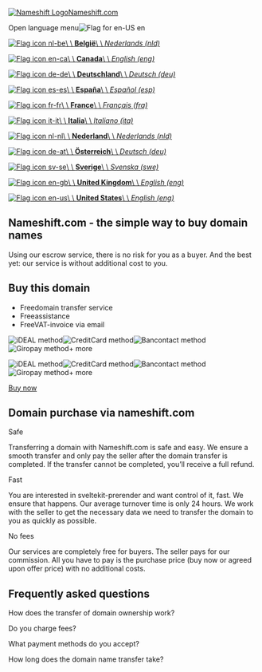 [![Nameshift Logo](https://nameshift.com/img/icon.png)Nameshift.com](https://nameshift.com/)

Open language menu![Flag for en-US](https://cdn.buy.nameshift.com/img/flags/3x2/US.svg) en

[![Flag icon nl-be](https://cdn.buy.nameshift.com/img/flags/3x2/BE.svg)\\
\\
**België**\\
\\
_Nederlands (nld)_](https://anyways.nl/nl-be)

[![Flag icon en-ca](https://cdn.buy.nameshift.com/img/flags/3x2/CA.svg)\\
\\
**Canada**\\
\\
_English (eng)_](https://anyways.nl/en-ca)

[![Flag icon de-de](https://cdn.buy.nameshift.com/img/flags/3x2/DE.svg)\\
\\
**Deutschland**\\
\\
_Deutsch (deu)_](https://anyways.nl/de-de)

[![Flag icon es-es](https://cdn.buy.nameshift.com/img/flags/3x2/ES.svg)\\
\\
**España**\\
\\
_Español (esp)_](https://anyways.nl/es-es)

[![Flag icon fr-fr](https://cdn.buy.nameshift.com/img/flags/3x2/FR.svg)\\
\\
**France**\\
\\
_Français (fra)_](https://anyways.nl/fr-fr)

[![Flag icon it-it](https://cdn.buy.nameshift.com/img/flags/3x2/IT.svg)\\
\\
**Italia**\\
\\
_Italiano (ita)_](https://anyways.nl/it-it)

[![Flag icon nl-nl](https://cdn.buy.nameshift.com/img/flags/3x2/NL.svg)\\
\\
**Nederland**\\
\\
_Nederlands (nld)_](https://anyways.nl/nl-nl)

[![Flag icon de-at](https://cdn.buy.nameshift.com/img/flags/3x2/AT.svg)\\
\\
**Österreich**\\
\\
_Deutsch (deu)_](https://anyways.nl/de-at)

[![Flag icon sv-se](https://cdn.buy.nameshift.com/img/flags/3x2/SE.svg)\\
\\
**Sverige**\\
\\
_Svenska (swe)_](https://anyways.nl/sv-se)

[![Flag icon en-gb](https://cdn.buy.nameshift.com/img/flags/3x2/GB.svg)\\
\\
**United Kingdom**\\
\\
_English (eng)_](https://anyways.nl/en-gb)

[![Flag icon en-us](https://cdn.buy.nameshift.com/img/flags/3x2/US.svg)\\
\\
**United States**\\
\\
_English (eng)_](https://anyways.nl/en-us)

## Nameshift.com - the simple way to buy domain names

Using our escrow service, there is no risk for you as a buyer. And the best yet: our service is without additional cost to you.

## Buy this domain

- Freedomain transfer service
- Freeassistance
- FreeVAT-invoice via email

![iDEAL method](https://cdn.buy.nameshift.com/img/payment_methods/ideal.svg)![CreditCard method](https://cdn.buy.nameshift.com/img/payment_methods/creditcard.svg)![Bancontact method](https://cdn.buy.nameshift.com/img/payment_methods/bancontact.svg)![Giropay method](https://cdn.buy.nameshift.com/img/payment_methods/giropay.svg)\+ more

![iDEAL method](https://cdn.buy.nameshift.com/img/payment_methods/ideal.svg)![CreditCard method](https://cdn.buy.nameshift.com/img/payment_methods/creditcard.svg)![Bancontact method](https://cdn.buy.nameshift.com/img/payment_methods/bancontact.svg)![Giropay method](https://cdn.buy.nameshift.com/img/payment_methods/giropay.svg)\+ more

[Buy now](https://anyways.nl/en-us#order)

## Domain purchase via nameshift.com

Safe

Transferring a domain with Nameshift.com is safe and easy. We ensure a smooth transfer and only pay the seller after the domain transfer is completed. If the transfer cannot be completed, you’ll receive a full refund.

Fast

You are interested in sveltekit-prerender and want control of it, fast. We ensure that happens. Our average turnover time is only 24 hours. We work with the seller to get the necessary data we need to transfer the domain to you as quickly as possible.

No fees

Our services are completely free for buyers. The seller pays for our commission. All you have to pay is the purchase price (buy now or agreed upon offer price) with no additional costs.

## Frequently asked questions

How does the transfer of domain ownership work?

Do you charge fees?

What payment methods do you accept?

How long does the domain name transfer take?